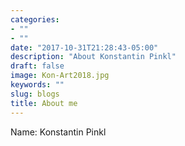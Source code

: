 ```yaml
---
categories:
- ""
- ""
date: "2017-10-31T21:28:43-05:00"
description: "About Konstantin Pinkl"
draft: false
image: Kon-Art2018.jpg
keywords: ""
slug: blogs
title: About me
---
```


Name: Konstantin Pinkl